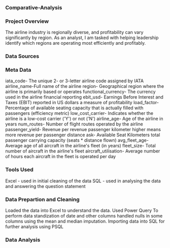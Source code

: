 ### Comparative-Analysis

### Project Overview
The airline industry is regionally diverse, and profitability can vary significantly by region. As an analyst, I am tasked with helping leadership identify which regions are operating most efficiently and profitably.

### Data Sources

### Meta Data
iata_code- The unique 2- or 3-letter airline code assigned by IATA
airline_name-Full name of the airline
region- Geographical region where the airline is primarily based or operates
functional_currency- The currency used in the airline financial reporting
ebit_usd- Earnings Before Interest and Taxes (EBIT) reported in US dollars  a measure of profitability
load_factor- Percentage of available seating capacity that is actually filled with passengers (efficiency metric)
low_cost_carrier- Indicates whether the airline is a low-cost carrier ('Y') or not ('N')
airline_age- Age of the airline in years
num_routes- Number of flight routes operated by the airline
passenger_yield- Revenue per revenue passenger kilometer  higher means more revenue per passenger distance
ask- Available Seat Kilometers total passenger carrying capacity (seats * distance flown)
avg_fleet_age- Average age of all aircraft in the airline's fleet (in years)
fleet_size- Total number of aircraft in the airline's fleet
aircraft_utilisation- Average number of hours each aircraft in the fleet is operated per day

### Tools Used
Excel - used in initial cleaning of the data
SQL - used in analysing the data and answering the question statement

### Data Prepartion and Cleaning
Loaded the data into Excel to understand the data.
Used Power Query
To perform data standization of date and other columns
handled nulls in some columns using the mean and median imputation.
Importing data into SQL for further analysis using PSQL

### Data Analysis


